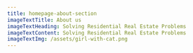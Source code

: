 ```yaml
---
title: homepage-about-section
imageTextTitle: About us
imageTextHeading: Solving Residential Real Estate Problems
imageTextContent: Solving Residential Real Estate Problems
imageTextImg: /assets/girl-with-cat.png
---
```

